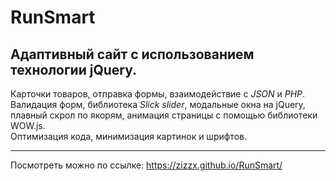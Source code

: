 # RunSmart
## Адаптивный сайт с использованием технологии **jQuery**.
Карточки товаров, отправка формы, взаимодействие с *JSON* и *PHP*. Валидация форм, библиотека *Slick slider*, модальные окна на jQuery, плавный скрол по якорям,
анимация страницы с помощью библиотеки WOW.js. <br>
Оптимизация кода, минимизация картинок и шрифтов. <hr>
Посмотреть можно по ссылке: https://zizzx.github.io/RunSmart/
